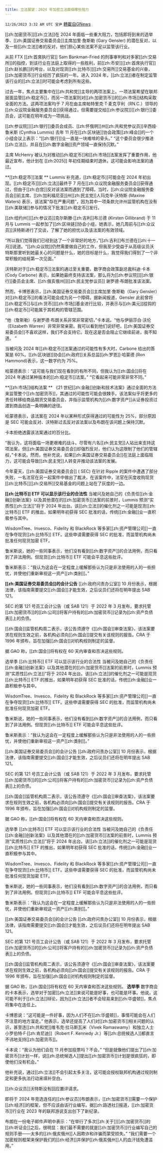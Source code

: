 ```yaml
---
title: 立法展望：2024 年加密立法面临哪些阻力
---
```

`12/26/2023 3:32 AM UTC 宝尹` [轉載自GNews](https://gnews.org/articles/2151432)

[[zh:加密货币]][[zh:立法]]在 2024 年面临一些重大阻力，包括即将到来的选举季、[[zh:美国证券交易委员会]]主席加里·詹斯勒 (Gary Gensler) 的潜在反对，以及一些[[zh:立法]]者的反对，他们担心某些法案不足以监管该行业。 

从前 FTX [[zh:首席执行官]] Sam Bankman-Fried 的刑事审判和对多家[[zh:交易所]]的指控，到该行业在法庭上取得的一些胜利，前[[zh:币安]][[zh:首席执行官]][[zh:赵长鹏]]的垮台，以及对现货[[zh:比特币]][[zh:交易所]]交易基金的兴奋，[[zh:加密货币]]行业经历了疯狂的一年。进入 2024 年，[[zh:立法]]者在制定监管该行业的[[zh:立法]]时可能会考虑到所有这些。 

过去一年，焦点主要集中在[[zh:共和党]]主导的两项法案上。一项法案希望在联邦层面监管[[zh:稳定币]]，而另一项法案则对[[zh:加密货币]]的[[zh:市场]]结构采取全面的方法。这两项法案均于 7 月在由主席帕特里克·T·麦克亨利（RN.C.）领导的[[zh:众议院金融服务委员会]]获得通过，但需要提交给[[zh:参议院]][[zh:银行]]委员会，这可能在明年成为一项挑战。 

[[zh:参议院]][[zh:银行]]委员会成员、[[zh:怀俄明]]州[[zh:共和党参议员]]辛西娅·鲁米斯 (Cynthia Lummis) 去年 11 月在[[zh:区块链]]协会政策[[zh:峰会]]的一个小组会议上表示：“[[zh:银行]]业一直是一块难啃的骨头。” “这个委员会很少推进[[zh:立法]]，并且在[[zh:数字金融]]资产领域一直保持沉默。” 

主席 McHenry 被认为对推动[[zh:稳定币]]和[[zh:市场]]法案发挥了重要作用，他最近宣布，他计划在 [[zh:2025]] 年初任期结束时退休，这可能会影响法案的通过。

**[[zh:稳定币]]法案 **
Lummis 补充道，[[zh:稳定币]]可能会在 2024 年初出现。[[zh:稳定币]][[zh:立法]]最终于 7 月在[[zh:众议院金融服务委员会]]获得通过，但由于[[zh:白宫]]反对该法案而遇到了障碍。当时，[[zh:众议院金融服务委员会]]前主席、[[zh:加利福尼亚]]州[[zh:民主党]]人玛克辛·沃特斯 (Maxine Waters) 表示，该法案“存在严重问题”，因为其中一项条款允许州监管机构在没有[[zh:美联储]]参与的情况下批准[[zh:稳定币]]发行。

[[zh:纽约州]][[zh:参议员]]克尔斯滕·[[zh:吉利]]布兰德 (Kirsten Gillibrand) 于 11 月与 Lummis 一起参加了[[zh:区块链]]协会小组，她表示，她几周前与[[zh:众议员]]沃特斯进行了交谈，了解了她的担忧以及该法案的有效领域。

“所以我们觉得我们已经到达了一个非常好的地方，”[[zh:吉利]]布兰德在[[zh:十一月]]说道。“[[zh:众议院]]仍然需要做自己的工作，但我至少受益于从高级议员沃特斯那里听到她最关心的问题是什么，她的目标是什么，我觉得我们得到了一个非常积极的结局第一次见面。”

沃特斯对于[[zh:稳定币]]法案的通过至关重要。数字商会政策副总裁科迪·卡本 (Cody Carbone) 表示，如果她最终支持该法案，那么将为[[zh:参议院]][[zh:银行]]委员会主席、[[zh:俄亥俄州]][[zh:民主党参议员]] 谢罗德·布朗批准该法案。

然而，卡博恩表示，[[zh:美国证券交易委员会]]主席加里·詹斯勒（Gary Gensler）对[[zh:稳定币]]的看法可能会成为另一个障碍。据新闻报道，Gensler 此前曾将[[zh:稳定币]]与[[zh:货币]][[zh:市场]]基金进行比较，并表示与[[zh:美元]]挂钩的[[zh:稳定币]]可能属于其机构的管辖范围。 

“他（詹斯勒）与谢罗德·布朗关系非常非常密切，”卡本说。“他与伊丽莎白·沃伦（Elizabeth Warren）非常非常亲密。我可以看到他们说好吧，[[zh:美国证券交易委员会]]不喜欢这样，我们不会支持它。现在这是否会阻止它继续前进，我不知道。 ”

当被问及 2024 年[[zh:稳定币]]法案通过的可能性有多大时，Carbone 给出的答案是 60%。[[zh:区块链]]协会[[zh:政府]]关系总监[[zh:罗恩]]·哈蒙德 (Ron Hammond)表示，这一数字约为 75%。 

哈蒙德表示：“这可能与我们现在看到的有所不同，但我认为[[zh:国会]]将在 2024 年通过某种版本的[[zh:稳定币]]法案。” “它看起来可能非常非常不同。” 

**[[zh:市场]]结构法案 **
《21 世纪[[zh:金融]]创新和技术法案》通过全面的方法来监管整个[[zh:加密货币]]，其通过的可能性可能会很棘手。该法案似乎将更多的责任转移给商品期货交易委员会，并指示监管机构为[[zh:数字资产]]从证券投资过渡到商品创造一条明确的途径。 

哈蒙德表示，该法案在 2024 年以某种形式获得通过的可能性为 25%，部分原因是 SEC 可能会反对、沃特斯过去反对该法案以及布朗在该问题上保持沉默。 

卡本拒绝透露该法案通过的百分比。 

“我认为，这将面临一场更艰难的战斗。尽管有六名[[zh:民主党]]人站出来支持这项法案，但[[zh:美国证券交易委员会]]却强烈反对，他们认为这限制了他们的管辖权，”卡本说。然而，他补充说，如果[[zh:美国证券交易委员会]]在法庭上面临阻力，这可能会导致[[zh:民主党]]人转变并推动该法案的发展。 

今年夏天，[[zh:美国证券交易委员会]] ( SEC) 在针对 Ripple 的案件中遭遇了部分失败，一名法官在另一起案件中做出了裁决，在该案件中，法官在灰度收购现货[[zh:比特币]][[zh:交易所]]交易基金的问题上站在了灰度的一边。  

**[[zh:比特币]] ETF 可以显示该行业的合法性**
当被问及她自己的《负责任[[zh:金融]]创新法案》以及其他潜在的[[zh:加密货币]]法案的前景时，Lummis 预测“实质性[[zh:立法]]”将于 2024 年出台。该[[zh:立法]]的催化剂之一可能是现货[[zh:比特币]] ETF 的推出，如果明年初获得 SEC 批准的话，传统[[zh:金融]]业一直积极参与其中。 

WisdomTree、Invesco、Fidelity 和 BlackRock 等多家[[zh:资产管理公司]]一直在争夺现货[[zh:比特币]] ETF。这些申请需要获得 SEC 的批准，而监管机构尚未批准任何现货加密 ETF。

鲁米斯说，她的一些同事表示，他们没有看到[[zh:数字资产]]的合法用例，而只看到了非法用例。但现货[[zh:比特币]] ETF 可能会平息这些批评。

鲁米斯表示：“我认为这会在一定程度上缓解那些认为只是非法使用的人的一些担忧，并使他们重新审视这一资产[[zh:类别]]。” 

**[[zh:美国证券交易委员会]]的会计公告**
[[zh:政府问责办公室]] 10 月份表示，根据法律，该指南需要提交[[zh:国会]]才能生效，之后议员们还将在明年提出 SAB 121。 

SEC 的第 121 号员工会计公告（或 SAB 121）于 2022 年 3 月发布，要求托管[[zh:加密货币]]的[[zh:公司]]将客户持有的[[zh:加密货币]]记录为[[zh:资产负债表]]上的负债。 

[[zh:国会]]监管机构周二表示，该公告须遵守《[[zh:国会]]审查法案》，该法案要求在规则生效之前，各机构必须向[[zh:国会]]提交有关该规则的报告。CRA 于 1996 年颁布，旨在加强[[zh:国会]]对机构规则制定的监督。 

据 GAO 称，[[zh:国会]]将有权在 60 天内审查和否决这些规则。 

选举季
[[zh:比特币]] ETF 可以显示该行业的合法性
当被问及她自己的《负责任[[zh:金融]]创新法案》以及其他潜在的[[zh:加密货币]]法案的前景时，Lummis 预测“实质性[[zh:立法]]”将于 2024 年出台。该[[zh:立法]]的催化剂之一可能是现货[[zh:比特币]] ETF 的推出，如果明年初获得 SEC 批准的话，传统[[zh:金融]]业一直积极参与其中。 

WisdomTree、Invesco、Fidelity 和 BlackRock 等多家[[zh:资产管理公司]]一直在争夺现货[[zh:比特币]] ETF。这些申请需要获得 SEC 的批准，而监管机构尚未批准任何现货加密 ETF。

鲁米斯说，她的一些同事表示，他们没有看到[[zh:数字资产]]的合法用例，而只看到了非法用例。但现货[[zh:比特币]] ETF 可能会平息这些批评。

鲁米斯表示：“我认为这会在一定程度上缓解那些认为只是非法使用的人的一些担忧，并使他们重新审视这一资产[[zh:类别]]。” 

[[zh:美国证券交易委员会]]的会计公告
[[zh:政府问责办公室]] 10 月份表示，根据法律，该指南需要提交[[zh:国会]]才能生效，之后议员们还将在明年提出 SAB 121。 

SEC 的第 121 号员工会计公告（或 SAB 121）于 2022 年 3 月发布，要求托管[[zh:加密货币]]的[[zh:公司]]将客户持有的[[zh:加密货币]]记录为[[zh:资产负债表]]上的负债。 

[[zh:国会]]监管机构周二表示，该公告须遵守《[[zh:国会]]审查法案》，该法案要求在规则生效之前，各机构必须向[[zh:国会]]提交有关该规则的报告。CRA 于 1996 年颁布，旨在加强[[zh:国会]]对机构规则制定的监督。 

据 GAO 称，[[zh:国会]]将有权在 60 天内审查和否决这些规则。 

选举季
[[zh:比特币]] ETF 可以显示该行业的合法性
当被问及她自己的《负责任[[zh:金融]]创新法案》以及其他潜在的[[zh:加密货币]]法案的前景时，Lummis 预测“实质性[[zh:立法]]”将于 2024 年出台。该[[zh:立法]]的催化剂之一可能是现货[[zh:比特币]] ETF 的推出，如果明年初获得 SEC 批准的话，传统[[zh:金融]]业一直积极参与其中。 

WisdomTree、Invesco、Fidelity 和 BlackRock 等多家[[zh:资产管理公司]]一直在争夺现货[[zh:比特币]] ETF。这些申请需要获得 SEC 的批准，而监管机构尚未批准任何现货加密 ETF。

鲁米斯说，她的一些同事表示，他们没有看到[[zh:数字资产]]的合法用例，而只看到了非法用例。但现货[[zh:比特币]] ETF 可能会平息这些批评。

鲁米斯表示：“我认为这会在一定程度上缓解那些认为只是非法使用的人的一些担忧，并使他们重新审视这一资产[[zh:类别]]。” 

[[zh:美国证券交易委员会]]的会计公告
[[zh:政府问责办公室]] 10 月份表示，根据法律，该指南需要提交[[zh:国会]]才能生效，之后议员们还将在明年提出 SAB 121。 

SEC 的第 121 号员工会计公告（或 SAB 121）于 2022 年 3 月发布，要求托管[[zh:加密货币]]的[[zh:公司]]将客户持有的[[zh:加密货币]]记录为[[zh:资产负债表]]上的负债。 

[[zh:国会]]监管机构周二表示，该公告须遵守《[[zh:国会]]审查法案》，该法案要求在规则生效之前，各机构必须向[[zh:国会]]提交有关该规则的报告。CRA 于 1996 年颁布，旨在加强[[zh:国会]]对机构规则制定的监督。 

据 GAO 称，[[zh:国会]]将有权在 60 天内审查和否决这些规则。 
**选举季**
数字商会的卡本表示，选举对于加密[[zh:立法]]来说可能是好事，也可能是坏事。他说，这可能不利于[[zh:立法]]辩论，因为[[zh:立法]]者不会轻易来到[[zh:华盛顿]]，焦点将集中在连任上。

卡博恩说：“这可能是一件好事，因为人们不在[[zh:华盛顿]]，事情可能会在人们不注意的地方溜走。” 他表示，选举还提高了人们对[[zh:加密货币]]相关问题的认识，甚至连[[zh:共和党]]维韦克·拉马斯瓦米（Vivek Ramaswamy）和独立人士小罗伯特·F·[[zh:肯尼迪]]（Robert F. Kennedy Jr.）等[[zh:总统候选人]]都直言不讳地支持[[zh:加密货币]]。 

卡本说：“我认为他们会在 11 月参加投票吗？不会。” “但是就像他们提出了[[zh:加密货币]]计划一样，说[[zh:总统候选人]]提出[[zh:加密货币]]计划是很疯狂的，即使他们没有机会。”

他补充说，通过[[zh:立法]]不会引起太多关注，这可能会授权联邦机构通过规则制定和更多执法行动来填补空白。

[[zh:众议员]]沃特斯没有回应置评请求。 

即将于 2024 年竞选连任的[[zh:参议员]]布朗表示，[[zh:加密货币]]需要一个保护[[zh:经济]]的框架，但不应该由该行业编写。据[[zh:路透社]]报道，[[zh:加密货币]]行业在 2023 年的联邦游说支出创下了新纪录。 

布朗在一份电子邮件声明中表示：“在举行了多次[[zh:关于]][[zh:加密货币]]的[[zh:听证会]]之后，很明显：我们最不需要的就是[[zh:加密货币]]行业编写自己的规则手册——太多的[[zh:俄亥俄州]]人因欺诈和诈骗而蒙受损失。” “我们需要一个加密规则框架来保护我们的[[zh:经济]]并保护[[zh:俄亥俄州]]人的血汗钱免遭滥用。”

